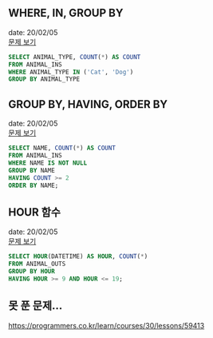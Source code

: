 ## WHERE, IN, GROUP BY
date: 20/02/05  
[문제 보기](https://programmers.co.kr/learn/courses/30/lessons/59040)
```SQL
SELECT ANIMAL_TYPE, COUNT(*) AS COUNT
FROM ANIMAL_INS
WHERE ANIMAL_TYPE IN ('Cat', 'Dog')
GROUP BY ANIMAL_TYPE
```

## GROUP BY, HAVING, ORDER BY
date: 20/02/05  
[문제 보기](https://programmers.co.kr/learn/courses/30/lessons/59041)
```SQL
SELECT NAME, COUNT(*) AS COUNT
FROM ANIMAL_INS
WHERE NAME IS NOT NULL
GROUP BY NAME
HAVING COUNT >= 2
ORDER BY NAME;
```

## HOUR 함수
date: 20/02/05  
[문제 보기](https://programmers.co.kr/learn/courses/30/lessons/59412)
```SQL
SELECT HOUR(DATETIME) AS HOUR, COUNT(*)
FROM ANIMAL_OUTS
GROUP BY HOUR
HAVING HOUR >= 9 AND HOUR <= 19;
```

## 못 푼 문제...  
https://programmers.co.kr/learn/courses/30/lessons/59413
